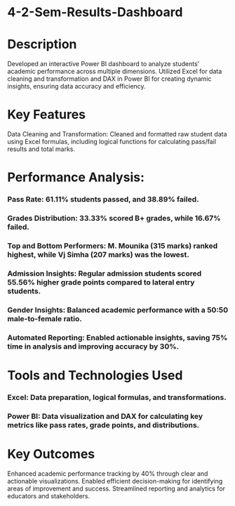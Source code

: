 # 4-2-Sem-Results-Dashboard
# Description
Developed an interactive Power BI dashboard to analyze students' academic performance across multiple dimensions. Utilized Excel for data cleaning and transformation and DAX in Power BI for creating dynamic insights, ensuring data accuracy and efficiency.

# Key Features
Data Cleaning and Transformation: Cleaned and formatted raw student data using Excel formulas, including logical functions for calculating pass/fail results and total marks.

# Performance Analysis:

### Pass Rate: 61.11% students passed, and 38.89% failed.
### Grades Distribution: 33.33% scored B+ grades, while 16.67% failed.
### Top and Bottom Performers: M. Mounika (315 marks) ranked highest, while Vj Simha (207 marks) was the lowest.
### Admission Insights: Regular admission students scored 55.56% higher grade points compared to lateral entry students.
### Gender Insights: Balanced academic performance with a 50:50 male-to-female ratio.
### Automated Reporting: Enabled actionable insights, saving 75% time in analysis and improving accuracy by 30%.

# Tools and Technologies Used
### Excel: Data preparation, logical formulas, and transformations.
### Power BI: Data visualization and DAX for calculating key metrics like pass rates, grade points, and distributions.

# Key Outcomes
Enhanced academic performance tracking by 40% through clear and actionable visualizations.
Enabled efficient decision-making for identifying areas of improvement and success.
Streamlined reporting and analytics for educators and stakeholders.
